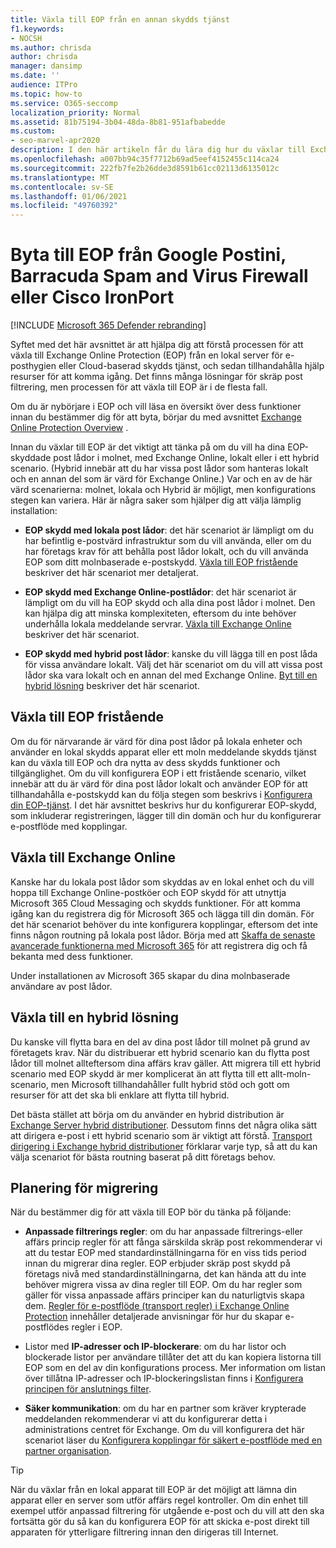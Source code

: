 ```yaml
---
title: Växla till EOP från en annan skydds tjänst
f1.keywords:
- NOCSH
ms.author: chrisda
author: chrisda
manager: dansimp
ms.date: ''
audience: ITPro
ms.topic: how-to
ms.service: O365-seccomp
localization_priority: Normal
ms.assetid: 81b75194-3b04-48da-8b81-951afbabedde
ms.custom:
- seo-marvel-apr2020
description: I den här artikeln får du lära dig hur du växlar till Exchange Online Protection (EOP) från en lokal server för e-posthygien eller Cloud-baserad skydd.
ms.openlocfilehash: a007bb94c35f7712b69ad5eef4152455c114ca24
ms.sourcegitcommit: 222fb7fe2b26dde3d8591b61cc02113d6135012c
ms.translationtype: MT
ms.contentlocale: sv-SE
ms.lasthandoff: 01/06/2021
ms.locfileid: "49760392"
---
```

# <a name="switch-to-eop-from-google-postini-the-barracuda-spam-and-virus-firewall-or-cisco-ironport"></a>Byta till EOP från Google Postini, Barracuda Spam and Virus Firewall eller Cisco IronPort

[!INCLUDE [Microsoft 365 Defender rebranding](../includes/microsoft-defender-for-office.md)]


 Syftet med det här avsnittet är att hjälpa dig att förstå processen för att växla till Exchange Online Protection (EOP) från en lokal server för e-posthygien eller Cloud-baserad skydds tjänst, och sedan tillhandahålla hjälp resurser för att komma igång. Det finns många lösningar för skräp post filtrering, men processen för att växla till EOP är i de flesta fall.

Om du är nybörjare i EOP och vill läsa en översikt över dess funktioner innan du bestämmer dig för att byta, börjar du med avsnittet [Exchange Online Protection Overview](exchange-online-protection-overview.md) .

Innan du växlar till EOP är det viktigt att tänka på om du vill ha dina EOP-skyddade post lådor i molnet, med Exchange Online, lokalt eller i ett hybrid scenario. (Hybrid innebär att du har vissa post lådor som hanteras lokalt och en annan del som är värd för Exchange Online.) Var och en av de här värd scenarierna: molnet, lokala och Hybrid är möjligt, men konfigurations stegen kan variera. Här är några saker som hjälper dig att välja lämplig installation:

- **EOP skydd med lokala post lådor**: det här scenariot är lämpligt om du har befintlig e-postvärd infrastruktur som du vill använda, eller om du har företags krav för att behålla post lådor lokalt, och du vill använda EOP som ditt molnbaserade e-postskydd. [Växla till EOP fristående](#switch-to-eop-standalone) beskriver det här scenariot mer detaljerat.

- **EOP skydd med Exchange Online-postlådor**: det här scenariot är lämpligt om du vill ha EOP skydd och alla dina post lådor i molnet. Den kan hjälpa dig att minska komplexiteten, eftersom du inte behöver underhålla lokala meddelande servrar. [Växla till Exchange Online](#switch-to-exchange-online) beskriver det här scenariot.

- **EOP skydd med hybrid post lådor**: kanske du vill lägga till en post låda för vissa användare lokalt. Välj det här scenariot om du vill att vissa post lådor ska vara lokalt och en annan del med Exchange Online. [Byt till en hybrid lösning](#switch-to-a-hybrid-solution) beskriver det här scenariot.

## <a name="switch-to-eop-standalone"></a>Växla till EOP fristående

Om du för närvarande är värd för dina post lådor på lokala enheter och använder en lokal skydds apparat eller ett moln meddelande skydds tjänst kan du växla till EOP och dra nytta av dess skydds funktioner och tillgänglighet. Om du vill konfigurera EOP i ett fristående scenario, vilket innebär att du är värd för dina post lådor lokalt och använder EOP för att tillhandahålla e-postskydd kan du följa stegen som beskrivs i [Konfigurera din EOP-tjänst](set-up-your-eop-service.md). I det här avsnittet beskrivs hur du konfigurerar EOP-skydd, som inkluderar registreringen, lägger till din domän och hur du konfigurerar e-postflöde med kopplingar.

## <a name="switch-to-exchange-online"></a>Växla till Exchange Online

Kanske har du lokala post lådor som skyddas av en lokal enhet och du vill hoppa till Exchange Online-postköer och EOP skydd för att utnyttja Microsoft 365 Cloud Messaging och skydds funktioner. För att komma igång kan du registrera dig för Microsoft 365 och lägga till din domän. För det här scenariot behöver du inte konfigurera kopplingar, eftersom det inte finns någon routning på lokala post lådor. Börja med att [Skaffa de senaste avancerade funktionerna med Microsoft 365](https://www.microsoft.com/microsoft-365/business/compare-more-office-365-for-business-plans) för att registrera dig och få bekanta med dess funktioner.

Under installationen av Microsoft 365 skapar du dina molnbaserade användare av post lådor.

## <a name="switch-to-a-hybrid-solution"></a>Växla till en hybrid lösning

Du kanske vill flytta bara en del av dina post lådor till molnet på grund av företagets krav. När du distribuerar ett hybrid scenario kan du flytta post lådor till molnet allteftersom dina affärs krav gäller. Att migrera till ett hybrid scenario med EOP skydd är mer komplicerat än att flytta till ett allt-moln-scenario, men Microsoft tillhandahåller fullt hybrid stöd och gott om resurser för att det ska bli enklare att flytta till hybrid.

Det bästa stället att börja om du använder en hybrid distribution är [Exchange Server hybrid distributioner](https://docs.microsoft.com/exchange/exchange-hybrid). Dessutom finns det några olika sätt att dirigera e-post i ett hybrid scenario som är viktigt att förstå. [Transport dirigering i Exchange hybrid distributioner](https://docs.microsoft.com/exchange/transport-routing) förklarar varje typ, så att du kan välja scenariot för bästa routning baserat på ditt företags behov.

## <a name="migration-planning"></a>Planering för migrering

När du bestämmer dig för att växla till EOP bör du tänka på följande:

- **Anpassade filtrerings regler**: om du har anpassade filtrerings-eller affärs princip regler för att fånga särskilda skräp post rekommenderar vi att du testar EOP med standardinställningarna för en viss tids period innan du migrerar dina regler. EOP erbjuder skräp post skydd på företags nivå med standardinställningarna, det kan hända att du inte behöver migrera vissa av dina regler till EOP. Om du har regler som gäller för vissa anpassade affärs principer kan du naturligtvis skapa dem. [Regler för e-postflöde (transport regler) i Exchange Online Protection](mail-flow-rules-transport-rules-0.md) innehåller detaljerade anvisningar för hur du skapar e-postflödes regler i EOP.

- Listor med **IP-adresser och IP-blockerare**: om du har listor och blockerade listor per användare tillåter det att du kan kopiera listorna till EOP som en del av din konfigurations process. Mer information om listan över tillåtna IP-adresser och IP-blockeringslistan finns i [Konfigurera principen för anslutnings filter](configure-the-connection-filter-policy.md).

- **Säker kommunikation**: om du har en partner som kräver krypterade meddelanden rekommenderar vi att du konfigurerar detta i administrations centret för Exchange. Om du vill konfigurera det här scenariot läser du [Konfigurera kopplingar för säkert e-postflöde med en partner organisation](https://docs.microsoft.com/exchange/mail-flow-best-practices/use-connectors-to-configure-mail-flow/set-up-connectors-for-secure-mail-flow-with-a-partner).

> [!TIP]
> När du växlar från en lokal apparat till EOP är det möjligt att lämna din apparat eller en server som utför affärs regel kontroller. Om din enhet till exempel utför anpassad filtrering för utgående e-post och du vill att den ska fortsätta gör du så kan du konfigurera EOP för att skicka e-post direkt till apparaten för ytterligare filtrering innan den dirigeras till Internet.
